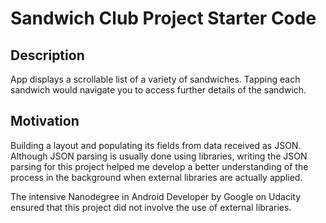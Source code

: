 # Sandwich Club Project Starter Code

## Description
App displays a scrollable list of a variety of sandwiches. 
Tapping each sandwich would navigate you to access further details of the sandwich.  

## Motivation
Building a layout and populating its fields from data received as JSON. Although JSON parsing is usually
done using libraries, writing the JSON parsing for this project helped me develop a better understanding 
of the process in the background when external libraries are actually applied. 

The intensive Nanodegree in Android Developer by Google on Udacity ensured that this project did not involve the use of external libraries.



